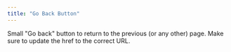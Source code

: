 ```yaml
---
title: "Go Back Button"
---
```


Small "Go back" button to return to the previous (or any other) page. Make sure to update the href to the correct URL.
